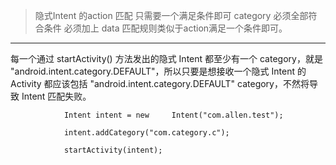 
> 隐式Intent 的action 匹配 只需要一个满足条件即可
> category 必须全部符合条件 必须加上<category android:name="android.intent.category.DEFAULT"></category>
> data 匹配规则类似于action满足一个条件即可。
-------------------------------
每一个通过 startActivity() 方法发出的隐式 Intent 都至少有一个 category，就是 "android.intent.category.DEFAULT"，所以只要是想接收一个隐式 Intent 的 Activity 都应该包括 "android.intent.category.DEFAULT" category，不然将导致 Intent 匹配失败。

<activity
    android:name=".Main3Activity"
    android:launchMode="singleTask"
    android:taskAffinity="com.allen.androidtest.task1"
    android:label="@string/title_activity_main3" >
    <intent-filter>
        <action android:name="com.allen.test"></action>
        <category android:name="android.intent.category.DEFAULT"></category>
        <category android:name="com.category.c"></category>
		</intent-filter>
</activity>

 				Intent intent = new 	Intent("com.allen.test");

                intent.addCategory("com.category.c");

                startActivity(intent);

